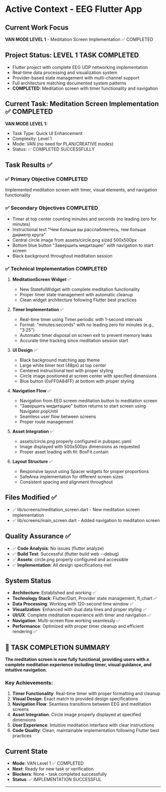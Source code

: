 ﻿# Active Context - EEG Flutter App

## Current Work Focus
**VAN MODE LEVEL 1** - Meditation Screen Implementation ✅ COMPLETED

## Project Status: LEVEL 1 TASK COMPLETED
- Flutter project with complete EEG UDP networking implementation
- Real-time data processing and visualization system
- Provider-based state management with multi-channel support
- Full architecture matching documented system patterns
- **COMPLETED**: Meditation screen with timer functionality and navigation

## Current Task: Meditation Screen Implementation ✅ COMPLETED
**VAN MODE LEVEL 1:**
- Task Type: Quick UI Enhancement
- Complexity: Level 1
- Mode: VAN (no need for PLAN/CREATIVE modes)
- Status: ✅ COMPLETED SUCCESSFULLY

## Task Results ✅

### ✅ Primary Objective COMPLETED
Implemented meditation screen with timer, visual elements, and navigation functionality

### ✅ Secondary Objectives COMPLETED
- Timer at top center counting minutes and seconds (no leading zero for minutes)
- Instructional text "Чем больше вы расслабляетесь, тем больше диаметр круга"
- Central circle image from assets/circle.png sized 500x500px
- Bottom blue button "Завершить медитацию" with navigation to start screen
- Black background throughout meditation session

### ✅ Technical Implementation COMPLETED

1. **MeditationScreen Widget** ✅
   - New StatefulWidget with complete meditation functionality
   - Proper timer state management with automatic cleanup
   - Clean widget architecture following Flutter best practices

2. **Timer Implementation** ✅
   - Real-time timer using Timer.periodic with 1-second intervals
   - Format: "minutes:seconds" with no leading zero for minutes (e.g., "3:25")
   - Automatic timer disposal on screen exit to prevent memory leaks
   - Accurate time tracking since meditation session start

3. **UI Design** ✅
   - Black background matching app theme
   - Large white timer text (48px) at top center
   - Centered instructional text with proper styling
   - Circle image positioned at screen center with specified dimensions
   - Blue button (0xFF0A84FF) at bottom with proper styling

4. **Navigation Flow** ✅
   - Navigation from EEG screen meditation button to meditation screen
   - "Завершить медитацию" button returns to start screen using Navigator.popUntil
   - Seamless user flow between screens
   - Proper route management

5. **Asset Integration** ✅
   - assets/circle.png properly configured in pubspec.yaml
   - Image displayed with 500x500px dimensions as requested
   - Proper asset loading with fit: BoxFit.contain

6. **Layout Structure** ✅
   - Responsive layout using Spacer widgets for proper proportions
   - SafeArea implementation for different screen sizes
   - Consistent spacing and alignment throughout

## Files Modified ✅
- ✅ lib/screens/meditation_screen.dart - New meditation screen implementation
- ✅ lib/screens/main_screen.dart - Added navigation to meditation screen

## Quality Assurance ✅
- ✅ **Code Analysis**: No issues (flutter analyze)
- ✅ **Build Test**: Successful (flutter build web --debug)
- ✅ **Assets**: circle.png properly configured and accessible
- ✅ **Implementation**: All design specifications met

## System Status
- **Architecture**: Established and working ✅
- **Technology Stack**: Flutter/Dart, Provider state management, fl_chart ✅
- **Data Processing**: Working with 120-second time window ✅
- **Visualization**: Enhanced with dual data lines and proper styling ✅
- **UI/UX**: Complete meditation experience with timer and navigation ✅
- **Navigation**: Multi-screen flow working seamlessly ✅
- **Performance**: Optimized with proper timer cleanup and efficient rendering ✅

## 🎯 TASK COMPLETION SUMMARY

**The meditation screen is now fully functional, providing users with a complete meditation experience including timer, visual guidance, and intuitive navigation.**

### Key Achievements:
1. **Timer Functionality**: Real-time timer with proper formatting and cleanup
2. **Visual Design**: Exact match to provided design specifications
3. **Navigation Flow**: Seamless transitions between EEG and meditation screens
4. **Asset Integration**: Circle image properly displayed at specified dimensions
5. **User Experience**: Intuitive meditation interface with clear instructions
6. **Code Quality**: Clean, maintainable implementation following Flutter best practices

## Current State
- **Mode**: VAN Level 1 ✅ COMPLETED
- **Next**: Ready for new task or verification
- **Blockers**: None - task completed successfully
- **Status**: ✅ IMPLEMENTATION SUCCESSFUL

---


